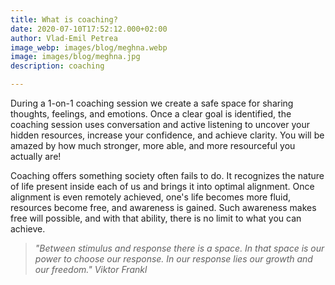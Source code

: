 ```yaml
---
title: What is coaching?
date: 2020-07-10T17:52:12.000+02:00
author: Vlad-Emil Petrea
image_webp: images/blog/meghna.webp
image: images/blog/meghna.jpg
description: coaching

---
```

During a 1-on-1 coaching session we create a safe space for sharing thoughts, feelings, and emotions. Once a clear goal is identified, the coaching session uses conversation and active listening to uncover your hidden resources, increase your confidence, and achieve clarity. You will be amazed by how much stronger, more able, and more resourceful you actually are!

Coaching offers something society often fails to do. It recognizes the nature of life present inside each of us and brings it into optimal alignment. Once alignment is even remotely achieved, one's life becomes more fluid, resources become free, and awareness is gained. Such awareness makes free will possible, and with that ability, there is no limit to what you can achieve.

> _"Between stimulus and response there is a space. In that space is our power to choose our response. In our response lies our growth and our freedom." Viktor Frankl_
